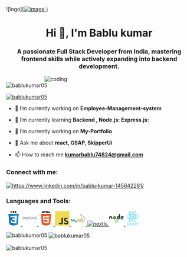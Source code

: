 ![logo]([<img width="1400" height="349" alt="image" src="https://github.com/user-attachments/assets/1c24a114-e9a0-4538-9924-795d1b476762" />
)](https://github.com/bablukumar05/bablukumar/blob/main/Screenshot%202025-08-15%20192622.png)
<h1 align="center">Hi 👋, I'm Bablu kumar</h1>
<h3 align="center">A passionate Full Stack Developer from India, mastering frontend skills while actively expanding into backend development.</h3>
<img align="right" alt="coding" width="400" src="https://user-images.githubusercontent.com/55389276/140866485-8fb1c876-9a8f-4d6a-98dc-08c4981eaf70.gif" />
<p align="left"> <img src="https://komarev.com/ghpvc/?username=bablukumar05&label=Profile%20views&color=0e75b6&style=flat" alt="bablukumar05" /> </p>

<p align="left"> <a href="https://github.com/ryo-ma/github-profile-trophy"><img src="https://github-profile-trophy.vercel.app/?username=bablukumar05" alt="bablukumar05" /></a> </p>

- 🔭 I’m currently working on **Employee-Management-system**

- 🌱 I’m currently learning **Backend , Node.js: Express.js:**

- 🔭 I’m currently working on **My-Portfolio**

- 💬 Ask me about **react, GSAP, SkipperUi**

- 📫 How to reach me **kumarbablu74824@gmail.com**

<h3 align="left">Connect with me:</h3>
<p align="left">
<a href="https://linkedin.com/in/https://www.linkedin.com/in/bablu-kumar-145642281/" target="blank"><img align="center" src="https://raw.githubusercontent.com/rahuldkjain/github-profile-readme-generator/master/src/images/icons/Social/linked-in-alt.svg" alt="https://www.linkedin.com/in/bablu-kumar-145642281/" height="30" width="40" /></a>
</p>

<h3 align="left">Languages and Tools:</h3>
<p align="left"> <a href="https://www.w3schools.com/css/" target="_blank" rel="noreferrer"> <img src="https://raw.githubusercontent.com/devicons/devicon/master/icons/css3/css3-original-wordmark.svg" alt="css3" width="40" height="40"/> </a> <a href="https://expressjs.com" target="_blank" rel="noreferrer"> <img src="https://raw.githubusercontent.com/devicons/devicon/master/icons/express/express-original-wordmark.svg" alt="express" width="40" height="40"/> </a> <a href="https://www.w3.org/html/" target="_blank" rel="noreferrer"> <img src="https://raw.githubusercontent.com/devicons/devicon/master/icons/html5/html5-original-wordmark.svg" alt="html5" width="40" height="40"/> </a> <a href="https://developer.mozilla.org/en-US/docs/Web/JavaScript" target="_blank" rel="noreferrer"> <img src="https://raw.githubusercontent.com/devicons/devicon/master/icons/javascript/javascript-original.svg" alt="javascript" width="40" height="40"/> </a> <a href="https://www.mysql.com/" target="_blank" rel="noreferrer"> <img src="https://raw.githubusercontent.com/devicons/devicon/master/icons/mysql/mysql-original-wordmark.svg" alt="mysql" width="40" height="40"/> </a> <a href="https://nextjs.org/" target="_blank" rel="noreferrer"> <img src="https://cdn.worldvectorlogo.com/logos/nextjs-2.svg" alt="nextjs" width="40" height="40"/> </a> <a href="https://nodejs.org" target="_blank" rel="noreferrer"> <img src="https://raw.githubusercontent.com/devicons/devicon/master/icons/nodejs/nodejs-original-wordmark.svg" alt="nodejs" width="40" height="40"/> </a> <a href="https://reactjs.org/" target="_blank" rel="noreferrer"> <img src="https://raw.githubusercontent.com/devicons/devicon/master/icons/react/react-original-wordmark.svg" alt="react" width="40" height="40"/> </a> </p>

<p><img align="left" src="https://github-readme-stats.vercel.app/api/top-langs?username=bablukumar05&show_icons=true&locale=en&layout=compact" alt="bablukumar05" /></p>

<p>&nbsp;<img align="center" src="https://github-readme-stats.vercel.app/api?username=bablukumar05&show_icons=true&locale=en" alt="bablukumar05" /></p>

<p><img align="center" src="https://github-readme-streak-stats.herokuapp.com/?user=bablukumar05&" alt="bablukumar05" /></p>
